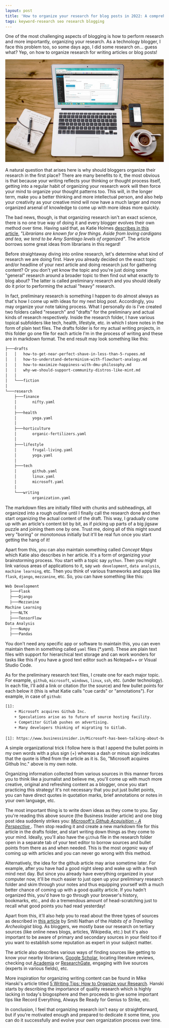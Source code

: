 ```yaml
---
layout: post
title: 'How to organize your research for blog posts in 2022: A comprehensive guide'
tags: keyword-research seo research blogging
---
```


One of the most challenging aspects of blogging is how to perform research and more importantly, organizing your research. As a technology blogger, I face this problem too, so some days ago, I did some research on... guess what? Yep, on how to organize research for writing articles or blog posts!

![grocery cart](/uploads/grocery-cart-with-item-1005638.jpg)

A natural question that arises here is why should bloggers organize their research in the first place? There are many benefits to it, the most obvious is that because your writing reflects your thinking or thought process itself, getting into a regular habit of organizing your research work will then force your mind to organize your thought patterns too. This will, in the longer term, make you a better thinking and more intellectual person, and also help your creativity as your creative mind will now have a much larger and more organized arsenal of knowledge to come up with more ideas more quickly.

The bad news, though, is that organizing research isn't an exact science, there is no one true way of doing it and every blogger evolves their own method over time. Having said that, as Katie Holmes [describes in this article](https://beryliveylibrary.wordpress.com/2018/02/13/organize-research/), *"Librarians are known for a few things. Aside from loving cardigans and tea, we tend to be Amy Santiago levels of organized"*. The article borrows some great ideas from librarians in this regard!

Before straightaway diving into online research, let's determine what kind of research we are doing first. Have you already decided on the exact topic and/or headline of your next article and doing research just for gathering content? Or you don't yet know the topic and you're just doing some "general" research around a broader topic to then find out what exactly to blog about? The latter is called preliminary research and you should ideally do it prior to performing the actual "heavy" research.

In fact, preliminary research is something I happen to do almost always as that's how I come up with ideas for my next blog post. Accordingly, you may organize your note taking process. What I personally do is I've created two folders called "research" and "drafts" for the preliminary and  actual kinds of research respectively. Inside the research folder, I have various topical subfolders like tech, health, lifestyle, etc. in which I store notes in the form of plain text files. The drafts folder is for my actual writing projects, in this folder go one file for each article I'm in the process of writing and these are in markdown format. The end result may look something like this:

```bash
├───drafts
│   │   how-to-get-near-perfect-shave-in-less-than-5-rupees.md
│   │   how-to-understand-determinism-with-flowchart-analogy.md
│   │   how-to-maximize-happiness-with-dmu-philosophy.md
│   │   why-we-should-support-community-distros-like-mint.md
│	│
│	└───fiction
│
└───research
    ├───finance
    │       nifty.yaml
    │
    ├───health
    │       yoga.yaml
    │
    ├───horticulture
    │       organic-fertilizers.yaml
    │
    ├───lifestyle
    │       frugal-living.yaml
    │       yoga.yaml
    │
    ├───tech
    │       github.yaml
    │       linux.yaml
    │       microsoft.yaml
    │
    └───writing
            organization.yaml
```

The markdown files are initially filled with chunks and subheadings, all organized into a rough outline until I finally call the research done and then start organizing the actual content of the draft. This way, I gradually come up with an article's content bit by bit, as if picking up parts of a big jigsaw puzzle and joining them one by one. Trust me, doing all of this might sound very "boring" or monotonous initially but it'll be real fun once you start getting the hang of it!

Apart from this, you can also maintain something called *Concept Maps* which Katie also describes in her article. It's a form of organizing your brainstorming process. You start with a topic say `python`. Then you might link various areas of applications to it, say `web development`, `data analysis`, `machine learning`, etc. Then you think of various frameworks and apps like `flask`, `django`, `mezzanine`, etc. So, you can have something like this:

```bash
Web Development
  ├───Flask
  ├───Django
  ├───Mezzanine
Machine Learning
  ├───NLTK  
  ├───TensorFlow
Data Analysis
  ├───Numpy
  ├───Pandas
```
  
You don't need any specific app or software to maintain this, you can even maintain them in something called `yaml` files (*.yaml). These are plain text files with support for hierarchical text storage and can work wonders for tasks like this if you have a good text editor such as Notepad++ or Visual Studio Code.

As for the preliminary research text files, I create one for each major topic. For example, `github`, `microsoft`, `windows`, `linux`, `ssh`, etc. (under technology). In each file, I'll add a link or citation (for the source) and few bullet points for each below it (this is what Katie calls "cue cards" or "annotations"). For example, in case of `github`:

```bash
[1]:
	+ Microsoft acquires Github Inc.
	+ Speculations arise as to future of source hosting facility.
	+ Competitor Gitlab pushes on advertising.
	+ Many developers thinking of migrating to Gitlab.

[1]: https://www.businessinsider.in/Microsoft-has-been-talking-about-buying-GitHub-a-startup-at-the-center-of-the-software-world-last-valued-at-2-billion/articleshow/64420905.cms
```

A simple organizational trick I follow here is that I append the bullet points in my own words with a plus sign (+) whereas a dash or minus sign indicates that the quote is lifted from the article as it is. So, "Microsoft acquires Github Inc." above is my own note.

Organizing information collected from various sources in this manner forces you to think like a journalist and believe me, you'll come up with much more creative, original and refreshing content as a blogger, once you start practicing this strategy! It's not necessary that you put just bullet points, you can have direct quotes in quotation marks, brief annotations or notes in your own language, etc.

The most important thing is to write down ideas as they come to you. Say you're reading this above source (the Business Insider article) and one blog post idea suddenly strikes you: *[Microsoft's Github Acquisition - A Perspective
](https://prahladyeri.github.io/blog/2018/06/microsofts-github-acquisition-an-unbiased-perspective.html)*. Then stop reading it and create a new markdown file for this article in the drafts folder, and start writing down things as they come to your mind. Ideally, you'll also have the `github` file in the research folder open in a separate tab of your text editor to borrow sources and bullet points from there as and when needed. This is the most *organic* way of coming up with articles and you can never go wrong with this method.

Alternatively, the idea for the github article may arise sometime later. For example, after you have had a good night sleep and wake up with a fresh mind next day. But since you already have everything organized in your computer now, it'll be much easier to just open up your preliminary research folder and skim through your notes and thus equipping yourself with a much better chance of coming up with a good quality article. If you hadn't organized this, you'd have to go through your browser's history, bookmarks, etc., and do a tremendous amount of head-scratching just to recall what good points you had read yesterday!

Apart from this, it'll also help you to read about the three types of sources as described in [this article](https://habitsofatravellingarchaeologist.com/tips-for-organizing-sources-for-research-papers/) by Smiti Nathan of the *Habits of a Travelling Archeologist* blog. As bloggers, we mostly base our research on tertiary sources (like online news blogs, articles, Wikipedia, etc.) but it's also important to be aware of primary and secondary sources in your field too if you want to establish some reputation as expert in your subject matter.

The article also describes various ways of finding sources like getting to know your nearby librarians, [Google Scholar](https://scholar.google.com/), locating literature reviews, checking out [Academia](https://www.academia.edu/) or [ResearchGate](https://www.researchgate.net/), engaging with live sources (experts in various fields), etc.

More inspiration for organizing writing content can be found in Mike Hanski's article titled [5 Writing Tips: How to Organize your Research](https://inspirationfeed.com/5-writing-tips-how-to-organize-your-research/). Hanski starts by describing the importance of quality research which is highly lacking in today's blogosphere and then proceeds to give some important tips like Record Everything, Always Be Ready for Genius to Strike, etc.

In conclusion, I feel that organizing research isn't easy or straightforward, but if you're motivated enough and prepared to dedicate it some time, you can do it successfully and evolve your own organization process over time.